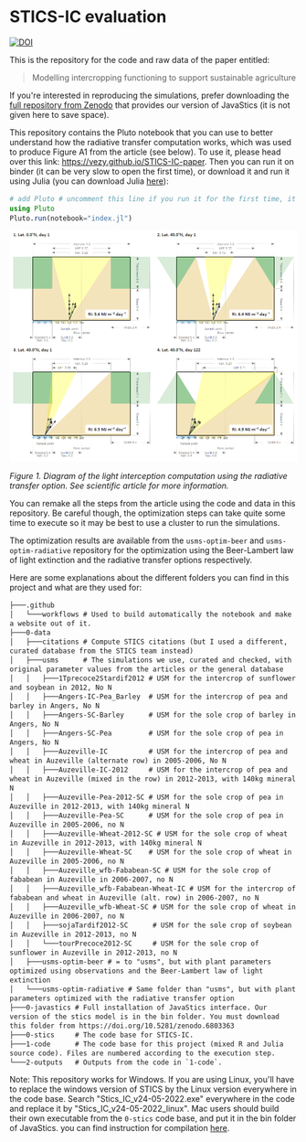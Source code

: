 # STICS-IC evaluation

[![DOI](https://zenodo.org/badge/DOI/10.5281/zenodo.6803362.svg)](https://doi.org/10.5281/zenodo.6803362)

This is the repository for the code and raw data of the paper entitled:

> Modelling intercropping functioning to support sustainable agriculture

If you're interested in reproducing the simulations, prefer downloading the [full repository from Zenodo](https://doi.org/10.5281/zenodo.6803363) that provides our version of JavaStics (it is not given here to save space).

This repository contains the Pluto notebook that you can use to better understand how the radiative transfer computation works, which was used to produce Figure A1 from the article (see below). To use it, please head over this link: <https://vezy.github.io/STICS-IC-paper>. Then you can run it on binder (it can be very slow to open the first time), or download it and run it using Julia (you can download Julia [here](https://julialang.org/downloads/)):

```julia
# add Pluto # uncomment this line if you run it for the first time, it will download and install the Pluto package
using Pluto
Pluto.run(notebook="index.jl")
```

![](https://raw.githubusercontent.com/VEZY/STICS-IC-paper/master/2-outputs/plots/Fig.1_radiative_transfer.png)

*Figure 1. Diagram of the light interception computation using the radiative transfer option. See scientific article for more information.*

You can remake all the steps from the article using the code and data in this repository. Be careful though, the optimization steps can take quite some time to execute so it may be best to use a cluster to run the simulations.

The optimization results are available from the `usms-optim-beer` and `usms-optim-radiative` repository for the optimization using the Beer-Lambert law of light extinction and the radiative transfer options respectively.

Here are some explanations about the different folders you can find in this project and what are they used for:

```
├───.github
│   └───workflows # Used to build automatically the notebook and make a website out of it.
├───0-data
│   ├───citations # Compute STICS citations (but I used a different, curated database from the STICS team instead)
│   ├───usms      # The simulations we use, curated and checked, with original parameter values from the articles or the general database
│   │   ├───1Tprecoce2Stardif2012 # USM for the intercrop of sunflower and soybean in 2012, No N
│   │   ├───Angers-IC-Pea_Barley  # USM for the intercrop of pea and barley in Angers, No N
│   │   ├───Angers-SC-Barley      # USM for the sole crop of barley in Angers, No N
│   │   ├───Angers-SC-Pea         # USM for the sole crop of pea in Angers, No N
│   │   ├───Auzeville-IC          # USM for the intercrop of pea and wheat in Auzeville (alternate row) in 2005-2006, No N
│   │   ├───Auzeville-IC-2012     # USM for the intercrop of pea and wheat in Auzeville (mixed in the row) in 2012-2013, with 140kg mineral N
│   │   ├───Auzeville-Pea-2012-SC # USM for the sole crop of pea in Auzeville in 2012-2013, with 140kg mineral N
│   │   ├───Auzeville-Pea-SC      # USM for the sole crop of pea in Auzeville in 2005-2006, no N
│   │   ├───Auzeville-Wheat-2012-SC # USM for the sole crop of wheat in Auzeville in 2012-2013, with 140kg mineral N
│   │   ├───Auzeville-Wheat-SC    # USM for the sole crop of wheat in Auzeville in 2005-2006, no N
│   │   ├───Auzeville_wfb-Fababean-SC # USM for the sole crop of fababean in Auzeville in 2006-2007, no N
│   │   ├───Auzeville_wfb-Fababean-Wheat-IC # USM for the intercrop of fababean and wheat in Auzeville (alt. row) in 2006-2007, no N
│   │   ├───Auzeville_wfb-Wheat-SC # USM for the sole crop of wheat in Auzeville in 2006-2007, no N
│   │   ├───sojaTardif2012-SC      # USM for the sole crop of soybean in Auzeville in 2012-2013, no N
│   │   └───tourPrecoce2012-SC     # USM for the sole crop of sunflower in Auzeville in 2012-2013, no N
│   ├───usms-optim-beer # = to "usms", but with plant parameters optimized using observations and the Beer-Lambert law of light extinction
│   └───usms-optim-radiative # Same folder than "usms", but with plant parameters optimized with the radiative transfer option
├───0-javastics # Full installation of JavaStics interface. Our version of the stics model is in the bin folder. You must download this folder from https://doi.org/10.5281/zenodo.6803363
├───0-stics     # The code base for STICS-IC.
├───1-code      # The code base for this project (mixed R and Julia source code). Files are numbered according to the execution step.
└───2-outputs   # Outputs from the code in `1-code`.
```

Note: This repository works for Windows. If you are using Linux, you'll have to replace the windows version of STICS by the Linux version everywhere in the code base. Search "Stics_IC_v24-05-2022.exe" everywhere in the code and replace it by "Stics_IC_v24-05-2022_linux". Mac users should build their own executable from the `0-stics` code base, and put it in the bin folder of JavaStics. you can find instruction for compilation [here](https://github.com/SticsRPacks/documentation/blob/master/mac_users.md).
